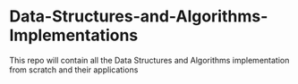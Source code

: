# Data-Structures-and-Algorithms-Implementations
This repo will contain all the Data Structures and Algorithms implementation from scratch and their applications

